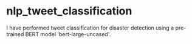 # nlp_tweet_classification
I have performed tweet classification for disaster detection using a pre-trained BERT model 'bert-large-uncased'.
